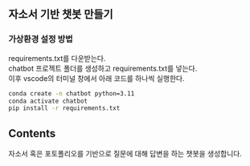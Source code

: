 ## 자소서 기반 챗봇 만들기

### 가상환경 설정 방법  
requirements.txt를 다운받는다.  
chatbot 프로젝트 폴더를 생성하고 requirements.txt를 넣는다.  
이후 vscode의 터미널 창에서 아래 코드를 하나씩 실행한다.  

```cmd
conda create -n chatbot python=3.11
conda activate chatbot  
pip install -r requirements.txt
```

## Contents
자소서 혹은 포토폴리오를 기반으로 질문에 대해 답변을 하는 챗봇을 생성합니다. 
